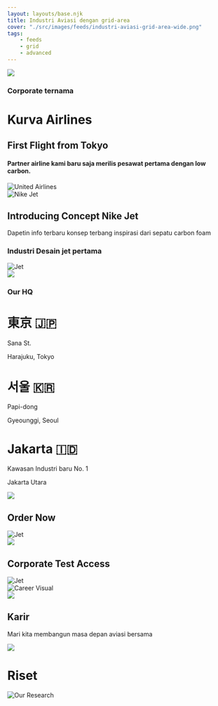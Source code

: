 ```yaml
---
layout: layouts/base.njk
title: Industri Aviasi dengan grid-area
cover: "./src/images/feeds/industri-aviasi-grid-area-wide.png"
tags: 
    - feeds
    - grid
    - advanced
---
```


<main class="flight_grid">
    <div class="featured__flight">
        <div class="flight__meta">
        <img class="arrow-icon" src="/images/arrow-down--right.svg" />
        <h3>Corporate ternama</h3>
        <h1>Kurva Airlines</h1>
        <h2>First Flight from Tokyo</h2>
        <h4>Partner airline kami baru saja merilis pesawat pertama dengan low carbon.</h4>
        </div>
        <div class="flight__cover">
        <img src="https://d2w9rnfcy7mm78.cloudfront.net/12638899/original_2e7632f933f30ad420e7bdfbb8f8cbca.png?1627221566?bc=0" alt="United Airlines" />
        </div>
    </div>
    <div class="flight__subs cluster">
    <div class="jet__cover">
        <img src="https://d2w9rnfcy7mm78.cloudfront.net/4558727/original_312eb7413722553f93de2af974a895f6.jpg?1562112894?bc=1" alt="Nike Jet" />
    </div>
    <div class="subs__item">
        <h2>Introducing Concept Nike Jet</h2>
        <p>Dapetin info terbaru konsep terbang inspirasi dari sepatu carbon foam</p>
    </div>
    </div>
    <div class="white__item repel">
        <div class="subs__item">
        <h3>Industri Desain jet pertama</h3>
        </div>
        <div class="jet__cover">
        <img src="https://d2w9rnfcy7mm78.cloudfront.net/2148068/original_7fafe0f5f202b04a3901f62538705215.jpg?1525738952?bc=1" alt="Jet" />
        </div>
    </div>
    <div class="airline__item">
        <img class="arrow-icon" src="/images/arrow-down--right.svg" />
        <h3 class="office__head">Our HQ</h3>
        <div class="office__address ">
            <h1>東京 🇯🇵</h1>
            <p>Sana St.</p>
            <p>Harajuku, Tokyo</p>
        </div>
        <div class="office__address">
            <h1>서울 🇰🇷</h1>
            <p>Papi-dong</p>
            <p>Gyeounggi, Seoul</p>
        </div class="office__address">
            <h1>Jakarta 🇮🇩</h1>
            <p>Kawasan Industri baru No. 1</p>
            <p>Jakarta Utara</p>
        </div>
    </div>
    <div class="airline__item order__item repel">
        <div class="flow">
        <img class="arrow-icon" src="/images/arrow-down--right.svg" />
        <h2>Order Now</h2>
        </div>
        <img class="divide__img" src="https://d2w9rnfcy7mm78.cloudfront.net/2789064/original_594cfacb681350cfa843bf78e439b277.jpg?1538178194?bc=1" alt="Jet" />
    </div>
    <div class="airline__item test__item repel">
        <div class="flow">
        <img class="arrow-icon" src="/images/arrow-down--right.svg" />
        <h2>Corporate Test Access</h2>
        </div>
        <img class="divide__img" src="https://d2w9rnfcy7mm78.cloudfront.net/1137029/original_9df78a1ae8535b07a1b55ee27a6ee12e.jpg?1500459912?bc=1" alt="Jet" />
    </div>
    <div class="airline__item career__item">
        <img class="career__visual" src="https://d2w9rnfcy7mm78.cloudfront.net/1850046/original_c9d18ff5c8b3c20a8cad7a23d0304c96.jpg?1520359748?bc=1" alt="Career Visual" />
        <div class="career__hint">
            <img class="arrow-icon" src="/images/arrow-down--right.svg" />
            <h2>Karir</h2>
            <p>Mari kita membangun masa depan aviasi bersama</p>
        </div>
    </div>
    <div class="airline__item research__item">
        <div class="career__cover cluster">
        <img class="arrow-icon" src="/images/arrow-down--right.svg" />
        <h1>Riset</h1>
        <img src="https://d2w9rnfcy7mm78.cloudfront.net/14990546/original_18d19f77ccff74af2f7a9981125907de.jpg?1643843258?bc=0" alt="Our Research">
        </div>
    </div>
</main>